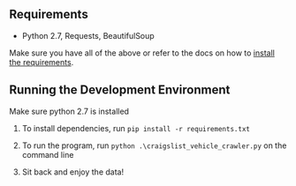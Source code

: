 

## Requirements

- Python 2.7, Requests, BeautifulSoup

Make sure you have all of the above or refer to the docs on how to [install the requirements](http://docs.gae-init.appspot.com/requirement/).

## Running the Development Environment

Make sure python 2.7 is installed

1. To install dependencies, run `pip install -r requirements.txt`

2. To run the program, run `python .\craigslist_vehicle_crawler.py` on the command line

3. Sit back and enjoy the data!
